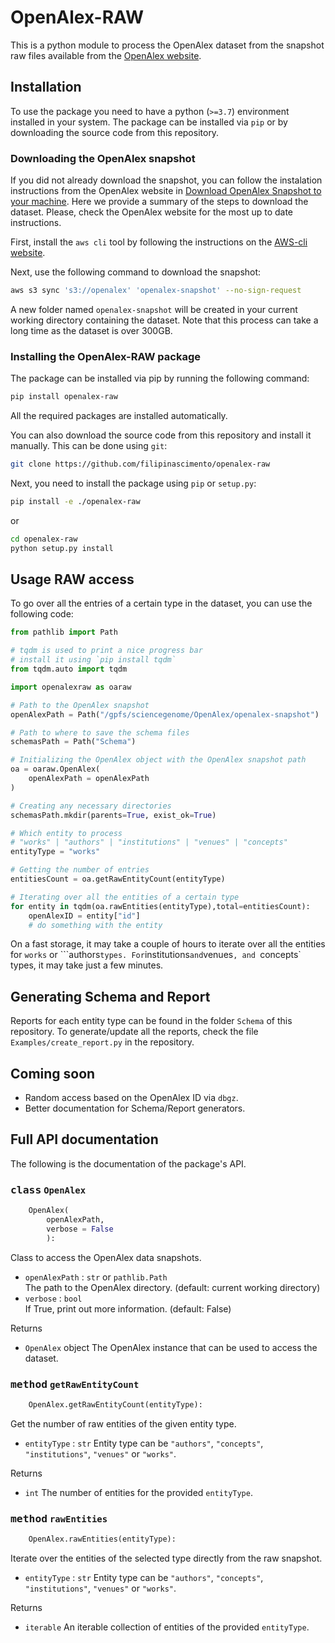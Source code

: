 # OpenAlex-RAW
This is a python module to process the OpenAlex dataset from the snapshot raw files available from the [OpenAlex website](https://www.openalex.org).

## Installation
To use the package you need to have a python (`>=3.7`) environment installed in your system. The package can be installed via `pip` or by downloading the source code from this repository.

### Downloading the OpenAlex snapshot
If you did not already download the snapshot, you can follow the instalation instructions from the OpenAlex website in [Download OpenAlex Snapshot to your machine](https://docs.openalex.org/download-snapshot/download-to-your-machine). Here we provide a summary of the steps to download the dataset. Please, check the OpenAlex website for the most up to date instructions.

First, install the `aws cli` tool by following the instructions on the [AWS-cli website](https://docs.aws.amazon.com/cli/latest/userguide/getting-started-install.html).

Next, use the following command to download the snapshot:
```bash
aws s3 sync 's3://openalex' 'openalex-snapshot' --no-sign-request 
```

A new folder named `openalex-snapshot` will be created in your current working directory containing the dataset. Note that this process can take a long time as the dataset is over 300GB.

### Installing the OpenAlex-RAW package
The package can be installed via pip by running the following command:

```bash
pip install openalex-raw
```

All the required packages are installed automatically.

You can also download the source code from this repository and install it manually. This can be done using `git`:

```bash
git clone https://github.com/filipinascimento/openalex-raw
```

Next, you need to install the package using `pip` or `setup.py`:

```bash
pip install -e ./openalex-raw
```
or

```bash
cd openalex-raw
python setup.py install
```

## Usage RAW access
To go over all the entries of a certain type in the dataset, you can use the following code:

```python
from pathlib import Path

# tqdm is used to print a nice progress bar
# install it using `pip install tqdm`
from tqdm.auto import tqdm

import openalexraw as oaraw

# Path to the OpenAlex snapshot
openAlexPath = Path("/gpfs/sciencegenome/OpenAlex/openalex-snapshot")

# Path to where to save the schema files
schemasPath = Path("Schema")

# Initializing the OpenAlex object with the OpenAlex snapshot path
oa = oaraw.OpenAlex(
    openAlexPath = openAlexPath
)

# Creating any necessary directories
schemasPath.mkdir(parents=True, exist_ok=True)

# Which entity to process
# "works" | "authors" | "institutions" | "venues" | "concepts"
entityType = "works"

# Getting the number of entries
entitiesCount = oa.getRawEntityCount(entityType)

# Iterating over all the entities of a certain type
for entity in tqdm(oa.rawEntities(entityType),total=entitiesCount):
    openAlexID = entity["id"]
    # do something with the entity
```

On a fast storage, it may take a couple of hours to iterate over all the entities for `works` or ```authors` types. For `institutions` and `venues`, and `concepts` types, it may take just a few minutes.


## Generating Schema and Report
Reports for each entity type can be found in the folder `Schema` of this repository. To generate/update all the reports, check the file `Examples/create_report.py` in the repository.

## Coming soon
 - Random access based on the OpenAlex ID via `dbgz`.
 - Better documentation for Schema/Report generators.


## Full API documentation
The following is the documentation of the package's API.

### <kbd>class</kbd> `OpenAlex`
```python
    OpenAlex(
        openAlexPath,
        verbose = False
        ):
```
Class to access the OpenAlex data snapshots.
  * `openAlexPath` : `str` or `pathlib.Path`  
    The path to the OpenAlex directory. (default: current working directory)
  * `verbose` : `bool`  
    If True, print out more information. (default: False)

Returns 
  * `OpenAlex` object 
    The OpenAlex instance that can be used to access the dataset.


### <kbd>method</kbd> `getRawEntityCount`
```python
    OpenAlex.getRawEntityCount(entityType):
```
Get the number of raw entities of the given entity type.
  * `entityType` : `str` 
    Entity type can be `"authors"`, `"concepts"`, `"institutions"`, `"venues"` or `"works"`.

Returns 
  * `int` 
    The number of entities for the provided `entityType`.


### <kbd>method</kbd> `rawEntities`
```python
    OpenAlex.rawEntities(entityType):
```
Iterate over the entities of the selected type directly from the raw snapshot.
  * `entityType` : `str` 
    Entity type can be `"authors"`, `"concepts"`, `"institutions"`, `"venues"` or `"works"`.

Returns 
  * `iterable` 
    An iterable collection of entities of the provided `entityType`.

